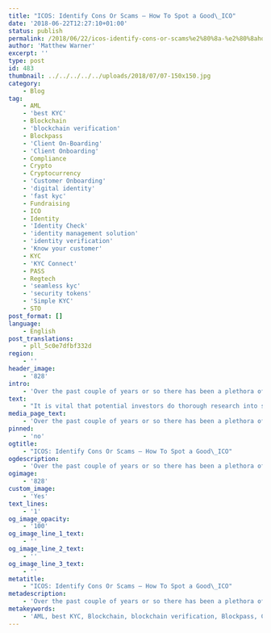 ```yaml
---
title: "ICOS: Identify Cons Or Scams — How To Spot a Good\_ICO"
date: '2018-06-22T12:27:10+01:00'
status: publish
permalink: /2018/06/22/icos-identify-cons-or-scams%e2%80%8a-%e2%80%8ahow-to-spot-a-good-ico
author: 'Matthew Warner'
excerpt: ''
type: post
id: 483
thumbnail: ../../../../../uploads/2018/07/07-150x150.jpg
category:
    - Blog
tag:
    - AML
    - 'best KYC'
    - Blockchain
    - 'blockchain verification'
    - Blockpass
    - 'Client On-Boarding'
    - 'Client Onboarding'
    - Compliance
    - Crypto
    - Cryptocurrency
    - 'Customer Onboarding'
    - 'digital identity'
    - 'fast kyc'
    - Fundraising
    - ICO
    - Identity
    - 'Identity Check'
    - 'identity management solution'
    - 'identity verification'
    - 'Know your customer'
    - KYC
    - 'KYC Connect'
    - PASS
    - Regtech
    - 'seamless kyc'
    - 'security tokens'
    - 'Simple KYC'
    - STO
post_format: []
language:
    - English
post_translations:
    - pll_5c0e7dfbf332d
region:
    - ''
header_image:
    - '828'
intro:
    - 'Over the past couple of years or so there has been a plethora of ICOs. Whilst the fundraising method has enabled a host of excellent start-ups to thrive, the method has also garnered a rather bad press thanks to a general lack of regulation, leading to a number of bad actors taking advantage of the system, and many investors being caught out by scams on a huge scale. Pitfalls can vary but include phishing scams, Ponzi schemes, pump-and-dumps and cash grabs with no real product behind them. Despite these dangers, ICOs have been so popular that they are now raising more money for the blockchain space than traditional VCs and Angel Investors, and have been for some time.'
text:
    - "It is vital that potential investors do thorough research into start-ups and companies that they plan to fund and not solely read the news about them, watch coin prices or listen to people promoting them through social media. There are a number of areas to investigate and consider when deciding how much potential a project has. A number of these will be discussed below.\r\n\r\n<strong>A Viable Solution?</strong>\r\n\r\nOne of the most important things to consider when looking to invest in project is whether or not it solves a real issue. It is often stated and is fairly obvious but, to have any long term viability, there needs to be an actual reason for the solution to exist. This also means that any existing competition should be compared with the project behind the ICO to see if the company’s solution adds anything to what already exists. This could be that the company does something more effectively, is scalable, targets a different market, is compliant with regulation or realises some other aspects. E.g. If a number of knock-off bitcoin start-ups suddenly launched an ICO there would be no reason to invest. Often, the best and most successful start-ups identify a key problem or market gap and solve it.\r\n\r\nLinked to this is the general choice of blockchain and ICO format. Does the project need a blockchain to function as intended or is it simply jumping on the hype? Is it necessary for the company to have its own token — does it have any added utility over ether or bitcoin? When conducting the ICO, a KYC process should be expected and the lack of one indicates that the company does not care where its funding comes from and might be a worrying sign to investors.\r\n\r\n<strong>\_</strong>\r\n\r\n<strong>The Right Whitepaper</strong>\r\n\r\nThe viability of the solution can’t truly be assessed without a strong whitepaper to back it up. This is where a lot of the validity of the company can be determined. It’s all well and good to state that a company is coming up with a solution to a key problem, but unless some concrete information as to how the product will work is provided, it’s simply a statement and shouldn’t be trusted. Some general things to look for in a whitepaper include the amount of detail it goes into: a few pages is a warning to look no further but a few dozen is a good sign. Alongside this, the whitepaper might be expected to have a professional tone but would definitely be expected to have correct grammar and punctuation. When e-mail scams are sent out they often have poor punctuation and grammar so that only their intended targets for the scams fall for it and reply — the same may be applied to ICOs. However, it is important to bear in mind that the whitepaper may have simply been translated from its original language with some errors — it is up to the investor to determine if this is the case.\r\n\r\nIt is also important to note that there have been cases where a company puts out a whitepaper which has been plagiarised from another existing whitepaper — this is one of the other reasons that looking at competitors whitepapers and solutions is vital. A company that has taken sections of others work is not likely to be legitimate or trustworthy.\r\n\r\n<strong>\_</strong>\r\n\r\n<strong>Identify the Team</strong>\r\n\r\nAlso vital to evaluate is the team behind the product. A brief bio of the team is expected in the whitepaper but this needs to be checked by visiting multiple forms of social media to establish whether or not the team members are actually real. There have been instances where fraudulent ICOs have used fake profiles with random or photoshopped pictures to fool investors. Another good sign is if the team attends relevant events as exhibitors and especially as speakers. Besides checking the legitimacy of the people, their expertise and background need to be assessed in connection with the project; a gardener is unlikely to have developed a blockchain solution for financial services for example. Also worth checking is the website and social media presence of the company. Platforms such as facebook, twitter, reddit, slack, medium, telegram, github etc. are all good places to look to see if company appears to be genuine or just a shell.\r\n\r\nIf in doubt, find some of the social media channels that the company is active in and engage in conversation. This can be a good way to find out if they are real people, have the knowledge they need to succeed, and are serious about their project.\r\n\r\n<strong>Future Plans</strong>\r\n\r\nAnother area to consider is the future plans of the company, both in terms of its future roadmap and the use of its ICO. Does the roadmap have a logical and realistic path, with clear goals set out? Does it even exist? A lack of a roadmap could indicate that the company is only interested in raising money and doesn’t have any plans to develop further. On the ICO front, one danger sign can be an unlimited hard cap. Another can be the sale of only a small proportion of the tokens with a high hard cap. Last year, Gnosis was thought by many to be a scam (it wasn’t) when it tried a new method of ICO which resulted in around $13 million being raised for approximately 5% of the total number of tokens. Whilst Gnosis was not trying to scam investors, other ICOs with similar approaches are not so likely to be legitimate. In addition, the proposed use of the funds raised during the ICO may give an idea as to the true goals of the company.\r\n\r\n<strong>\_</strong>\r\n\r\n<strong>Past Performance</strong>\r\n\r\nBesides these aspects, a good indicator of a strong project lies in its development to date. Is the ICO being launched with a working product? If so it is a good sign that it is a legitimate project as scams are not likely generate actual solutions. If a company already has a minimum viable product then they are serious about their work. It is also looking at where the funding of the project (if any) has come from previously. If the team has put in their own money or it has received funding from traditional avenues such as venture capitalists, it is more likely that the project has potential.\r\n\r\nRegardless of the outcome of the analysis into an ICO, an investor who chooses to fund a project needs to ensure that their funding goes through a legitimate channel as there have been many examples of scammers opening up fake website and social media accounts and tricking investors into sending funds to the wrong wallets. To avoid this, investors should only go through the company’s official channels — preferably found via its website — when paying into an ICO.\r\n\r\nRegulators, notably those in Gibraltar and Switzerland recently, are implementing standards and guidelines for ICOs and investors are armed with better knowledge. New legal requirements will see ICOs directed to carry out KYC and AML checks. Hopefully, the worst of the wild west days of ICO are over, but even when global standards come in, investors should ensure they take precautions and analyse options to the best of their ability.\r\n\r\nAnd remember the standard investment advice, only invest what you can afford to lose!"
media_page_text:
    - 'Over the past couple of years or so there has been a plethora of ICOs.'
pinned:
    - 'no'
ogtitle:
    - "ICOS: Identify Cons Or Scams — How To Spot a Good\_ICO"
ogdescription:
    - 'Over the past couple of years or so there has been a plethora of ICOs. Whilst the fundraising method has enabled a host of excellent start-ups to thrive, the method has also garnered a rather bad press thanks to a general lack of regulation, leading to a number of bad actors taking advantage of the system, and many investors being caught out by scams on a huge scale. Pitfalls can vary but include phishing scams, Ponzi schemes, pump-and-dumps and cash grabs with no real product behind them. Despite these dangers, ICOs have been so popular that they are now raising more money for the blockchain space than traditional VCs and Angel Investors, and have been for some time.'
ogimage:
    - '828'
custom_image:
    - 'Yes'
text_lines:
    - '1'
og_image_opacity:
    - '100'
og_image_line_1_text:
    - ''
og_image_line_2_text:
    - ''
og_image_line_3_text:
    - ''
metatitle:
    - "ICOS: Identify Cons Or Scams — How To Spot a Good\_ICO"
metadescription:
    - 'Over the past couple of years or so there has been a plethora of ICOs. Whilst the fundraising method has enabled a host of excellent start-ups to thrive, the method has also garnered a rather bad press thanks to a general lack of regulation, leading to a number of bad actors taking advantage of the system, and many investors being caught out by scams on a huge scale. Pitfalls can vary but include phishing scams, Ponzi schemes, pump-and-dumps and cash grabs with no real product behind them. Despite these dangers, ICOs have been so popular that they are now raising more money for the blockchain space than traditional VCs and Angel Investors, and have been for some time.'
metakeywords:
    - 'AML, best KYC, Blockchain, blockchain verification, Blockpass, Client On-Boarding, Client Onboarding, Compliance, Crypto, Cryptocurrency, Customer Onboarding, digital identity, fast kyc, Identity, Identity Check, identity management solution, identity verification, Know your customer, KYC, KYC Connect, PASS, Regtech, seamless kyc, security tokens, Simple KYC, STO, ICO, fundraising'
---
```

<!DOCTYPE html PUBLIC "-//W3C//DTD HTML 4.0 Transitional//EN" "http://www.w3.org/TR/REC-html40/loose.dtd">
<?xml encoding="UTF-8">
